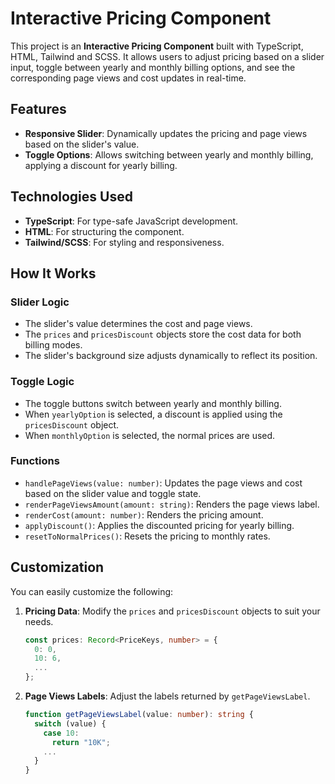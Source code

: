 # Interactive Pricing Component

This project is an **Interactive Pricing Component** built with TypeScript, HTML, Tailwind and SCSS. It allows users to adjust pricing based on a slider input, toggle between yearly and monthly billing options, and see the corresponding page views and cost updates in real-time.

## Features

- **Responsive Slider**: Dynamically updates the pricing and page views based on the slider's value.
- **Toggle Options**: Allows switching between yearly and monthly billing, applying a discount for yearly billing.

## Technologies Used

- **TypeScript**: For type-safe JavaScript development.
- **HTML**: For structuring the component.
- **Tailwind/SCSS**: For styling and responsiveness.

## How It Works

### Slider Logic

- The slider's value determines the cost and page views.
- The `prices` and `pricesDiscount` objects store the cost data for both billing modes.
- The slider's background size adjusts dynamically to reflect its position.

### Toggle Logic

- The toggle buttons switch between yearly and monthly billing.
- When `yearlyOption` is selected, a discount is applied using the `pricesDiscount` object.
- When `monthlyOption` is selected, the normal prices are used.

### Functions

- `handlePageViews(value: number)`: Updates the page views and cost based on the slider value and toggle state.
- `renderPageViewsAmount(amount: string)`: Renders the page views label.
- `renderCost(amount: number)`: Renders the pricing amount.
- `applyDiscount()`: Applies the discounted pricing for yearly billing.
- `resetToNormalPrices()`: Resets the pricing to monthly rates.

## Customization

You can easily customize the following:

1. **Pricing Data**: Modify the `prices` and `pricesDiscount` objects to suit your needs.

   ```ts
   const prices: Record<PriceKeys, number> = {
     0: 0,
     10: 6,
     ...
   };
   ```

2. **Page Views Labels**: Adjust the labels returned by `getPageViewsLabel`.
   ```ts
   function getPageViewsLabel(value: number): string {
     switch (value) {
       case 10:
         return "10K";
       ...
     }
   }
   ```
